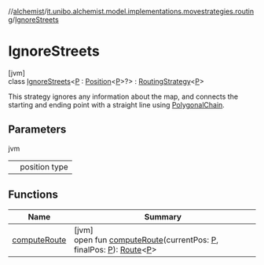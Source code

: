 //[alchemist](../../../index.md)/[it.unibo.alchemist.model.implementations.movestrategies.routing](../index.md)/[IgnoreStreets](index.md)

# IgnoreStreets

[jvm]\
class [IgnoreStreets](index.md)<[P](index.md) : [Position](../../it.unibo.alchemist.model.interfaces/-position/index.md)<[P](../../it.unibo.alchemist.model.interfaces/-timed-route/index.md)>?> : [RoutingStrategy](../../it.unibo.alchemist.model.interfaces.movestrategies/-routing-strategy/index.md)<[P](../../it.unibo.alchemist.model.interfaces/-timed-route/index.md)> 

This strategy ignores any information about the map, and connects the starting and ending point with a straight line using [PolygonalChain](../../it.unibo.alchemist.model.implementations.routes/-polygonal-chain/index.md).

## Parameters

jvm

| | |
|---|---|
| <P> | position type |

## Functions

| Name | Summary |
|---|---|
| [computeRoute](compute-route.md) | [jvm]<br>open fun [computeRoute](compute-route.md)(currentPos: [P](../../it.unibo.alchemist.model.interfaces/-timed-route/index.md), finalPos: [P](../../it.unibo.alchemist.model.interfaces/-timed-route/index.md)): [Route](../../it.unibo.alchemist.model.interfaces/-route/index.md)<[P](../../it.unibo.alchemist.model.interfaces/-timed-route/index.md)> |
